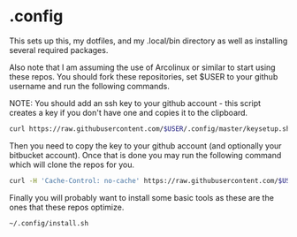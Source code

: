 # .config
This sets up this, my dotfiles, and my .local/bin directory as well as installing several required packages.

Also note that I am assuming the use of Arcolinux or similar to start using
these repos.
You should fork these repositories, set $USER to your github username and run
the following commands.

NOTE: You should add an ssh key to your github account - this script creates a
key if you don't have one and copies it to the clipboard.

```bash
curl https://raw.githubusercontent.com/$USER/.config/master/keysetup.sh | bash
```

Then you need to copy the key to your github account (and optionally your
bitbucket account). Once that is done you may run the following command which
will clone the repos for you.

```bash
curl -H 'Cache-Control: no-cache' https://raw.githubusercontent.com/$USER/.config/master/setup | bash
```

Finally you will probably want to install some basic tools as these are the
ones that these repos optimize.

```bash
~/.config/install.sh
```
